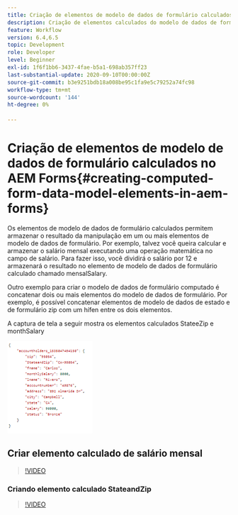 ```yaml
---
title: Criação de elementos de modelo de dados de formulário calculados no AEM Forms
description: Criação de elementos calculados do modelo de dados de formulário
feature: Workflow
version: 6.4,6.5
topic: Development
role: Developer
level: Beginner
exl-id: 1f6f1bb6-3437-4fae-b5a1-698ab357ff23
last-substantial-update: 2020-09-10T00:00:00Z
source-git-commit: b3e9251bdb18a008be95c1fa9e5c79252a74fc98
workflow-type: tm+mt
source-wordcount: '144'
ht-degree: 0%

---
```


# Criação de elementos de modelo de dados de formulário calculados no AEM Forms{#creating-computed-form-data-model-elements-in-aem-forms}

Os elementos de modelo de dados de formulário calculados permitem armazenar o resultado da manipulação em um ou mais elementos de modelo de dados de formulário. Por exemplo, talvez você queira calcular e armazenar o salário mensal executando uma operação matemática no campo de salário. Para fazer isso, você dividirá o salário por 12 e armazenará o resultado no elemento de modelo de dados de formulário calculado chamado mensalSalary.

Outro exemplo para criar o modelo de dados de formulário computado é concatenar dois ou mais elementos do modelo de dados de formulário. Por exemplo, é possível concatenar elementos de modelo de dados de estado e de formulário zip com um hífen entre os dois elementos.

A captura de tela a seguir mostra os elementos calculados StateeZip e monthSalary

![computedfdmelement](assets/computedfdmelement.gif)

## Criar elemento calculado de salário mensal

>[!VIDEO](https://video.tv.adobe.com/v/23855?quality=12&learn=on)

### Criando elemento calculado StateandZip

>[!VIDEO](https://video.tv.adobe.com/v/23856?quality=12&learn=on)

